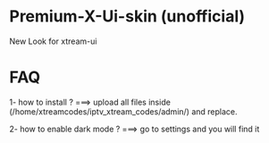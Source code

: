 # Premium-X-Ui-skin (unofficial)
New Look for xtream-ui

# FAQ
1- how to install ?
===> upload all files inside (/home/xtreamcodes/iptv_xtream_codes/admin/) and replace.


2- how to enable dark mode ?
===> go to settings and you will find it
